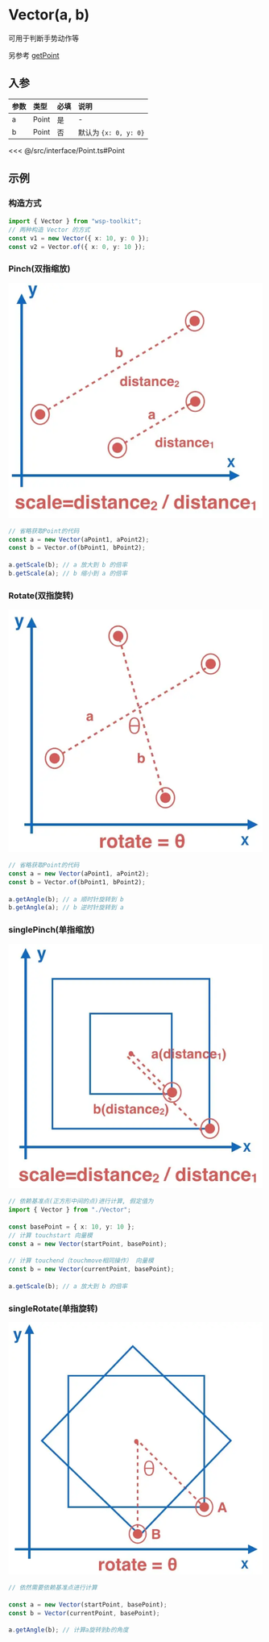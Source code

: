 # Vector(a, b)

可用于判断手势动作等

另参考 [getPoint](/fn/getPoint/)

## 入参

| 参数 | 类型  | 必填 | 说明                  |
| :--- | :---- | :--- | :-------------------- |
| a    | Point | 是   | -                     |
| b    | Point | 否   | 默认为 `{x: 0, y: 0}` |

<<< @/src/interface/Point.ts#Point

## 示例

### 构造方式

```typescript
import { Vector } from "wsp-toolkit";
// 两种构造 Vector 的方式
const v1 = new Vector({ x: 10, y: 0 });
const v2 = Vector.of({ x: 0, y: 10 });
```

### Pinch(双指缩放)

![img_1.png](img_1.png)

```ts
// 省略获取Point的代码
const a = new Vector(aPoint1, aPoint2);
const b = Vector.of(bPoint1, bPoint2);

a.getScale(b); // a 放大到 b 的倍率
b.getScale(a); // b 缩小到 a 的倍率
```

### Rotate(双指旋转)

![img_2.png](img_2.png)

```typescript
// 省略获取Point的代码
const a = new Vector(aPoint1, aPoint2);
const b = Vector.of(bPoint1, bPoint2);

a.getAngle(b); // a 顺时针旋转到 b
b.getAngle(a); // b 逆时针旋转到 a
```

### singlePinch(单指缩放)

![img.png](img.png)

```ts
// 依赖基准点(正方形中间的点)进行计算, 假定值为
import { Vector } from "./Vector";

const basePoint = { x: 10, y: 10 };
// 计算 touchstart 向量模
const a = new Vector(startPoint, basePoint);

// 计算 touchend（touchmove相同操作） 向量模
const b = new Vector(currentPoint, basePoint);

a.getScale(b); // a 放大到 b 的倍率
```

### singleRotate(单指旋转)

![img_3.png](img_3.png)

```ts
// 依然需要依赖基准点进行计算

const a = new Vector(startPoint, basePoint);
const b = Vector(currentPoint, basePoint);

a.getAngle(b); // 计算a旋转到b的角度
```
